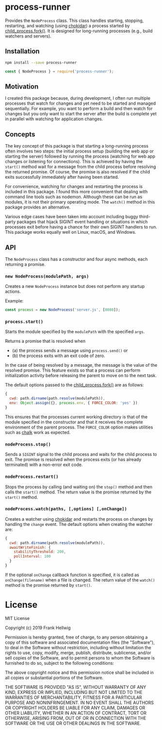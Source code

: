 # process-runner

Provides the `NodeProcess` class. This class handles starting, stopping, restarting, and watching (using [chokidar](https://www.npmjs.com/package/chokidar)) a process started by [child_process.fork()](https://nodejs.org/api/child_process.html#child_process_child_process_fork_modulepath_args_options). It is designed for long-running processes (e.g., build watchers and servers).

## Installation

```bash
npm install --save process-runner
```

```javascript
const { NodeProcess } = require('process-runner');
```

## Motivation

I created this package because, during development, I often run multiple processes that watch for changes and yet need to be started and managed sequentially. For example, you want to perform a build and then watch for changes but you only want to start the server after the build is complete yet in parallel with watching for application changes.

## Concepts

The key concept of this package is that starting a long-running process often involves two steps: the initial process setup (building the web app or starting the server) followed by running the process (watching for web app changes or listening for connections). This is achieved by having the `start()` method wait for a message from the child process before resolving the returned promise. Of course, the promise is also resolved if the child exits successfully immediately after having been started.

For convenience, watching for changes and restarting the process is included in this package. I found this more convenient that dealing with command line tools such as nodemon. Although these can be run as modules, it is not their primary operating mode. The `watch()` method in this package provides an alternative.

Various edge cases have been taken into account including buggy third-party packages that hijack SIGINT event handling or situations in which processes exit before having a chance for their own SIGINT handlers to run. This package works equally well on Linux, macOS, and Windows.

## API

The `NodeProcess` class has a constructor and four async methods, each returning a promise.

### `new NodeProcess(modulePath, args)`

Creates a new `NodeProcess` instance but does not perform any startup actions.

Example:

```javascript
const process = new NodeProcess('server.js', [8080]);
```

### `process.start()`

Starts the module specified by the `modulePath` with the specified `args`.

Returns a promise that is resolved when

- (a) the process sends a message using `process.send()` or
- (b) the process exits with an exit code of zero.

In the case of being resolved by a message, the message is the value of the resolved promise. This feature exists so that a process can perform initialization activity before releasing the parent to move on to the next task.

The default options passed to the [child_process.fork()](https://nodejs.org/api/child_process.html#child_process_child_process_fork_modulepath_args_options) are as follows:

```javascript
{
  cwd: path.dirname(path.resolve(modulePath)),
  env: Object.assign({}, process.env, { FORCE_COLOR: 'yes' })
}
```

This ensures that the processes current working directory is that of the module specified in the constructor and that it receives the complete environment of the parent process. The `FORCE_COLOR` option makes utilities such as
[chalk](https://www.npmjs.com/package/chalk) work as expected.

### `nodeProcess.stop()`

Sends a `SIGINT` signal to the child process and waits for the child process to exit. The promise is resolved when the process exits (or has already terminated) with a non-error exit code.

### `nodeProcess.restart()`

Stops the process by calling (and waiting on) the `stop()` method and then calls the `start()` method. The return value is the promise returned by the `start()` method.

### `nodeProcess.watch(paths, [,options] [,onChange])`

Creates a watcher using [chokidar](https://www.npmjs.com/package/chokidar) and restarts the process on changes by handling the `change` event. The default options when creating the watcher are:

```javascript
{
  cwd: path.dirname(path.resolve(modulePath)),
  awaitWriteFinish: {
    stabilityThreshold: 200,
    pollInterval: 100
  }
}
```

If the optional `onChange` callback function is specified, it is called as `onChange(filename)` when a file is changed. The return value of the `watch()` method is the promise returned by `start()`.

# License

MIT License

Copyright (c) 2019 Frank Hellwig

Permission is hereby granted, free of charge, to any person obtaining a copy
of this software and associated documentation files (the "Software"), to deal
in the Software without restriction, including without limitation the rights
to use, copy, modify, merge, publish, distribute, sublicense, and/or sell
copies of the Software, and to permit persons to whom the Software is
furnished to do so, subject to the following conditions:

The above copyright notice and this permission notice shall be included in all
copies or substantial portions of the Software.

THE SOFTWARE IS PROVIDED "AS IS", WITHOUT WARRANTY OF ANY KIND, EXPRESS OR
IMPLIED, INCLUDING BUT NOT LIMITED TO THE WARRANTIES OF MERCHANTABILITY,
FITNESS FOR A PARTICULAR PURPOSE AND NONINFRINGEMENT. IN NO EVENT SHALL THE
AUTHORS OR COPYRIGHT HOLDERS BE LIABLE FOR ANY CLAIM, DAMAGES OR OTHER
LIABILITY, WHETHER IN AN ACTION OF CONTRACT, TORT OR OTHERWISE, ARISING FROM,
OUT OF OR IN CONNECTION WITH THE SOFTWARE OR THE USE OR OTHER DEALINGS IN THE
SOFTWARE.
